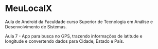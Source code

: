 # MeuLocalX

Aula de Android da Faculdade curso Superior de Tecnologia em Análise e Desenvolvimento de Sistemas.

Aula 7 - App para busca no GPS, trazendo informações de latitude e longitude e convertendo dados para Cidade, Estado e País.
